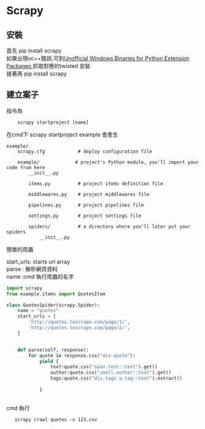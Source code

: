 # Scrapy

## 安裝
首先 pip install scrapy </br>
如果出現vc++錯誤,可到<a href="https://www.lfd.uci.edu/~gohlke/pythonlibs/#twisted ">Unofficial Windows Binaries for Python Extension Packages </a> 抓取對應的twisted 安裝</br>
接著再 pip install scrapy </br>


## 建立案子
指令為
```
    scrapy startproject [name]
```
 
在cmd下   scrapy startproject example 會產生

```
example/
    scrapy.cfg            # deploy configuration file

    example/             # project's Python module, you'll import your code from here
        __init__.py

        items.py          # project items definition file

        middlewares.py    # project middlewares file

        pipelines.py      # project pipelines file

        settings.py       # project settings file

        spiders/          # a directory where you'll later put your spiders
            __init__.py
```            

簡單的爬蟲


start_urls: starts url array<br>
parse : 解析網頁資料<br>
name :cmd 執行爬蟲的名字
 
```python 
import scrapy
from example.items import QuotesItem

class QuotesSpider(scrapy.Spider):
    name = "quotes"   
    start_urls = [
        'http://quotes.toscrape.com/page/1/',
        'http://quotes.toscrape.com/page/2/',        
    ]   


    def parse(self, response):  
        for quote in response.css("div.quote"):  
            yield {
                text:quote.css("span.text::text").get()
                author:quote.css("small.author::text").get()
                tags:quote.css("div.tags a.tag::text").extract()  
            
            }
     
 ```
 

 cmd 執行
 ```
    scrapy crawl quotes -o 123.csv 
 ```
 
 
 
 
 
 
 
 
 
 
 